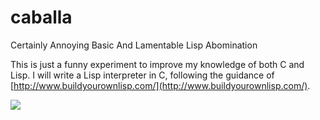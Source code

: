 # caballa
Certainly Annoying Basic And Lamentable Lisp Abomination

This is just a funny experiment to improve my knowledge of both C and Lisp.
I will write a Lisp interpreter in C, following the guidance of [http://www.buildyourownlisp.com/](http://www.buildyourownlisp.com/).

![](http://www.fisheries.no/FileCache/PageFiles/21748/Bilder/Marin_stocks/makrell650x300.jpg/width_650.height_300.mode_FillAreaWithCrop.pos_Default.color_White.jpg)
